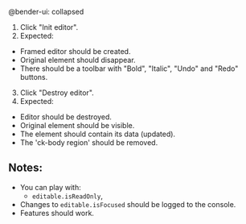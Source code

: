 @bender-ui: collapsed

1. Click "Init editor".
2. Expected:
  * Framed editor should be created.
  * Original element should disappear.
  * There should be a toolbar with "Bold", "Italic", "Undo" and "Redo" buttons.
3. Click "Destroy editor".
4. Expected:
  * Editor should be destroyed.
  * Original element should be visible.
  * The element should contain its data (updated).
  * The 'ck-body region' should be removed.

## Notes:

* You can play with:
  * `editable.isReadOnly`,
* Changes to `editable.isFocused` should be logged to the console.
* Features should work.

